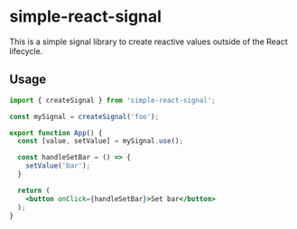 # simple-react-signal
This is a simple signal library to create reactive values outside of the React lifecycle.

## Usage
```jsx
import { createSignal } from 'simple-react-signal';

const mySignal = createSignal('foo');

export function App() {
  const [value, setValue] = mySignal.use();

  const handleSetBar = () => {
    setValue('bar');
  }

  return (
    <button onClick={handleSetBar}>Set bar</button>
  );
}
```

